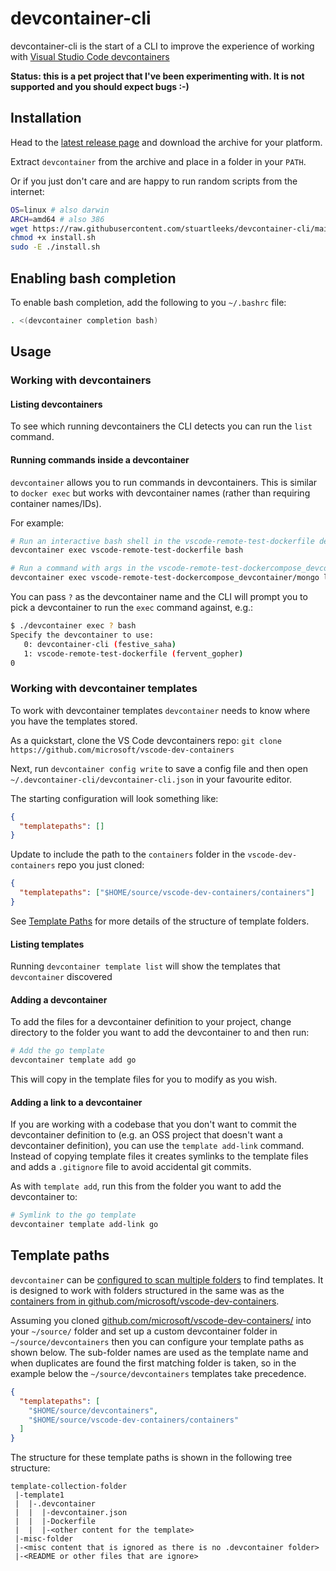 # devcontainer-cli

devcontainer-cli is the start of a CLI to improve the experience of working with [Visual Studio Code devcontainers](https://code.visualstudio.com/docs/remote/containers)

**Status: this is a pet project that I've been experimenting with. It is not supported and you should expect bugs :-)**

## Installation

Head to the [latest release page](https://github.com/stuartleeks/devcontainer-cli/releases/latest) and download the archive for your platform.

Extract `devcontainer` from the archive and place in a folder in your `PATH`.

Or if you just don't care and are happy to run random scripts from the internet:

```bash
OS=linux # also darwin
ARCH=amd64 # also 386
wget https://raw.githubusercontent.com/stuartleeks/devcontainer-cli/main/scripts/install.sh
chmod +x install.sh
sudo -E ./install.sh
```

## Enabling bash completion

To enable bash completion, add the following to you `~/.bashrc` file:

```bash
. <(devcontainer completion bash)
```

## Usage

### Working with devcontainers

#### Listing devcontainers

To see which running devcontainers the CLI detects you can run the `list` command.

#### Running commands inside a devcontainer

`devcontainer` allows you to run commands in devcontainers. This is similar to `docker exec` but works with devcontainer names (rather than requiring container names/IDs).

For example:

```bash
# Run an interactive bash shell in the vscode-remote-test-dockerfile devcontainer
devcontainer exec vscode-remote-test-dockerfile bash

# Run a command with args in the vscode-remote-test-dockercompose_devcontainer/mongo devcontainer
devcontainer exec vscode-remote-test-dockercompose_devcontainer/mongo ls -a /workspaces/vscode-remote-test-dockerfile
```

You can pass `?` as the devcontainer name and the CLI will prompt you to pick a devcontainer to run the `exec` command against, e.g.:

```bash
$ ./devcontainer exec ? bash
Specify the devcontainer to use:
   0: devcontainer-cli (festive_saha)
   1: vscode-remote-test-dockerfile (fervent_gopher)
0
```


### Working with devcontainer templates

To work with devcontainer templates `devcontainer` needs to know where you have the templates stored.

As a quickstart, clone the VS Code devcontainers repo: `git clone https://github.com/microsoft/vscode-dev-containers`

Next, run `devcontainer config write` to save a config file and then open `~/.devcontainer-cli/devcontainer-cli.json` in your favourite editor.

The starting configuration will look something like:

```json
{
  "templatepaths": []
}
```

Update to include the path to the `containers` folder in the `vscode-dev-containers` repo you just cloned:

```json
{
  "templatepaths": ["$HOME/source/vscode-dev-containers/containers"]
}
```

See [Template Paths](#template-paths) for more details of the structure of template folders.

#### Listing templates

Running `devcontainer template list` will show the templates that `devcontainer` discovered

#### Adding a devcontainer

To add the files for a devcontainer definition to your project, change directory to the folder you want to add the devcontainer to and then run:

```bash
# Add the go template
devcontainer template add go
```

This will copy in the template files for you to modify as you wish.

#### Adding a link to a devcontainer

If you are working with a codebase that you don't want to commit the devcontainer definition to (e.g. an OSS project that doesn't want a devcontainer definition), you can use the `template add-link` command. Instead of copying template files it creates symlinks to the template files and adds a `.gitignore` file to avoid accidental git commits.

As with `template add`, run this from the folder you want to add the devcontainer to:

```bash
# Symlink to the go template
devcontainer template add-link go
```

## Template paths

`devcontainer` can be [configured to scan multiple folders](#working-with-devcontainer-templates) to find templates. It is designed to work with folders structured in the same was as the [containers from in github.com/microsoft/vscode-dev-containers](https://github.com/microsoft/vscode-dev-containers/tree/main/containers).

Assuming you cloned [github.com/microsoft/vscode-dev-containers/](https://github.com/microsoft/vscode-dev-containers/) into your `~/source/` folder and set up a custom devcontainer folder in `~/source/devcontainers` then you can configure your template paths as shown below. The sub-folder names are used as the template name and when duplicates are found the first matching folder is taken, so in the example below the `~/source/devcontainers` templates take precedence.

```json
{
  "templatepaths": [
    "$HOME/source/devcontainers",
    "$HOME/source/vscode-dev-containers/containers"
  ]
}
```

The structure for these template paths is shown in the following tree structure:

```misc
template-collection-folder
 |-template1
 |  |-.devcontainer
 |  |  |-devcontainer.json
 |  |  |-Dockerfile
 |  |  |-<other content for the template>
 |-misc-folder
 |-<misc content that is ignored as there is no .devcontainer folder>
 |-<README or other files that are ignore>
```
